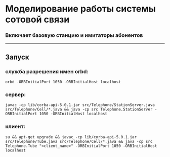 # Моделирование работы системы сотовой связи
### Включает базовую станцию и имитаторы абонентов

-----
## Запуск
### служба разрешения имен orbd:
```shell
orbd -ORBInitialPort 1050 -ORBInitialHost localhost
```
### сервер:
```shell
javac -cp lib/corba-api-5.0.1.jar src/Telephone/StationServer.java src/Telephone/Cell/*.java && java -cp src Telephone.StationServer -ORBInitialPort 1050 -ORBInitialHost localhost
```
### клиент:
```shell
su && apt-get upgrade && javac -cp lib/corba-api-5.0.1.jar src/Telephone/Tube.java src/Telephone/Cell/*.java && java -cp src Telephone.Tube "<client_name>" -ORBInitialPort 1050 -ORBInitialHost localhost
```

